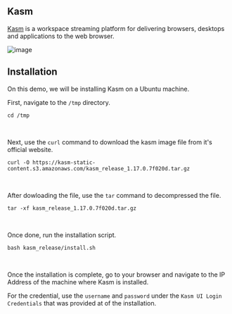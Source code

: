 ## Kasm

[Kasm](https://kasmweb.com/) is a workspace streaming platform for delivering browsers, desktops and applications to the web browser.
<br>

![image](https://kasmweb.com/assets/images/logo.svg)
<br>

## Installation

On this demo, we will be installing Kasm on a Ubuntu machine.

First, navigate to the ```/tmp``` directory.
```
cd /tmp
```
<br>

Next, use the ```curl``` command to download the kasm image file from it's official website.
```
curl -O https://kasm-static-content.s3.amazonaws.com/kasm_release_1.17.0.7f020d.tar.gz
```
<br>

After dowloading the file, use the ```tar``` command to decompressed the file.
```
tar -xf kasm_release_1.17.0.7f020d.tar.gz
```
<br>

Once done, run the installation script.
```
bash kasm_release/install.sh
```
<br>

Once the installation is complete, go to your browser and navigate to the IP Address of the machine where Kasm is installed.

For the credential, use the ```username``` and ```password``` under the ```Kasm UI Login Credentials``` that was provided at of the installation.





